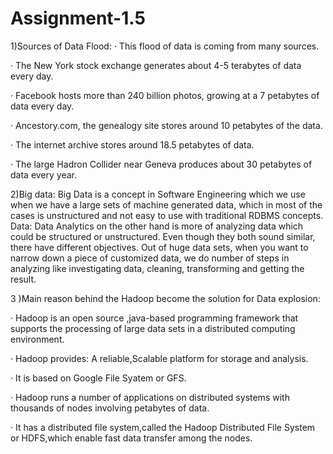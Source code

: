 # Assignment-1.5
1)Sources of Data Flood:
·         This flood of data is coming from many sources.

·         The New York stock exchange generates about 4-5 terabytes of data every day.

·         Facebook hosts more than 240 billion photos, growing at a 7 petabytes of data every day.

·         Ancestory.com, the genealogy site stores around 10 petabytes of the data.

·         The internet archive stores around 18.5 petabytes of data.

·         The large Hadron Collider near Geneva produces about 30 petabytes of data every year.

2)Big data:
                    Big Data is a concept in Software Engineering which we use when we have a large sets of machine generated data, which in most of the cases is unstructured and not easy to use with traditional RDBMS concepts. 
Data:
                    Data Analytics on the other hand is more of analyzing data which could be structured or unstructured. Even though they both sound similar, there have different objectives. Out of huge data sets, when you want to narrow down a piece of customized data, we do number of steps in analyzing like investigating data, cleaning, transforming and getting the result.
 
3 )Main reason behind the Hadoop become the solution for Data explosion:
              
·         Hadoop is an open source ,java-based programming framework that supports the processing of large data sets in a distributed computing environment.

·         Hadoop provides: A reliable,Scalable platform for storage and analysis.

·         It is based on Google File Syatem or GFS.

·         Hadoop runs a number of applications on distributed systems with thousands of nodes involving petabytes of data.

·         It has a distributed file system,called the Hadoop Distributed File System or HDFS,which enable fast data transfer among the nodes.
